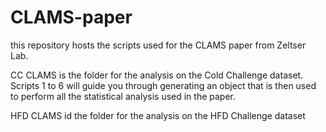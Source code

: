 # CLAMS-paper
this repository hosts the scripts used for the CLAMS paper from Zeltser Lab.

CC CLAMS is the folder for the analysis on the Cold Challenge dataset.
Scripts 1 to 6 will guide you through generating an object that is then used to perform all the statistical analysis used in the paper.

HFD CLAMS id the folder for the analysis on the HFD Challenge dataset
